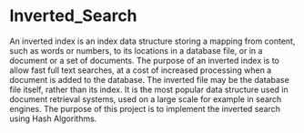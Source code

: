 # Inverted_Search

An inverted index is an index data structure storing a mapping from content, such as words or numbers, to its locations in a database file, or in a document or a set of documents. 
The purpose of an inverted index is to allow fast full text searches, at a cost of increased processing when a document is added to the database. 
The inverted file may be the database file itself, rather than its index. It is the most popular data structure used in document retrieval systems, used on a large scale for example in search engines. 
The purpose of this project is to implement the inverted search using Hash Algorithms.
